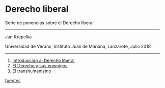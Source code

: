 Derecho liberal
===

Serie de ponencias sobre el Derecho liberal

---

Jan Krepelka

Universidad de Verano, Instituto Juan de Mariana, Lanzarote, Julio 2018

---

1. [Introducción al Derecho liberal](Introduccion-al-Derecho-liberal.md)
2. [El Derecho y sus enemigos](El-Derecho-y-sus-enemigos.md)
3. [El transhumanismo](El-transhumanismo.md)

[fuentes](fuentes.md)